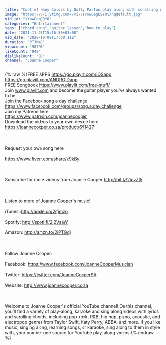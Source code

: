 ```yaml
---
title: "Coat of Many Colors by Dolly Parton play along with scrolling guitar chords and lyrics"
image: "https:\/\/i.ytimg.com\/vi\/sYowCegE9Y0\/hqdefault.jpg"
vid_id: "sYowCegE9Y0"
categories: "Entertainment"
tags: ["chord song","guitar lesson","how to play"]
date: "2021-11-25T15:16:30+03:00"
vid_date: "2020-10-09T17:00:11Z"
duration: "PT3M4S"
viewcount: "98797"
likeCount: "949"
dislikeCount: "88"
channel: "Joanne Cooper"
---
```

{% raw %}FREE APPS <a rel="nofollow" target="blank" href="https://go.playiit.com/iOSapp">https://go.playiit.com/iOSapp</a> <a rel="nofollow" target="blank" href="https://go.playiit.com/ANDROIDapp">https://go.playiit.com/ANDROIDapp</a><br />FREE Songbook <a rel="nofollow" target="blank" href="https://www.playiit.com/free-stuff/">https://www.playiit.com/free-stuff/</a><br />Join www.playiit.com and become the guitar player you've always wanted to be<br />Join the Facebook song a day challenge <a rel="nofollow" target="blank" href="https://www.facebook.com/groups/song.a.day.challenge">https://www.facebook.com/groups/song.a.day.challenge</a>  <br />Join my Patreon here <br /><a rel="nofollow" target="blank" href="https://www.patreon.com/joannecooper">https://www.patreon.com/joannecooper</a><br />Download the videos to your own device here<br /><a rel="nofollow" target="blank" href="https://joannecooper.co.za/product/691427">https://joannecooper.co.za/product/691427</a>  <br /><br /><br /><br />Request your own song here<br /><br /><a rel="nofollow" target="blank" href="https://www.fiverr.com/share/k9kBy">https://www.fiverr.com/share/k9kBy</a><br /><br /><br /><br />Subscribe for more videos from Joanne Cooper <a rel="nofollow" target="blank" href="http://bit.ly/2iovZI5">http://bit.ly/2iovZI5</a><br /><br /><br /><br />Listen to more of Joanne Cooper's music!<br /><br />iTunes :<a rel="nofollow" target="blank" href="http://apple.co/2jfjmzo">http://apple.co/2jfjmzo</a><br /><br />Spotify: <a rel="nofollow" target="blank" href="http://spoti.fi/2j2VsaW">http://spoti.fi/2j2VsaW</a><br /><br />Amazon: <a rel="nofollow" target="blank" href="http://amzn.to/2iPTGdj">http://amzn.to/2iPTGdj</a><br /><br /><br /><br />Follow Joanne Cooper:<br /><br />Facebook: <a rel="nofollow" target="blank" href="https://www.facebook.com/JoanneCooperMusician">https://www.facebook.com/JoanneCooperMusician</a><br /><br />Twitter: <a rel="nofollow" target="blank" href="https://twitter.com/JoanneCooperSA">https://twitter.com/JoanneCooperSA</a><br /><br />Website: <a rel="nofollow" target="blank" href="http://www.joannecooper.co.za">http://www.joannecooper.co.za</a><br /><br /><br /><br />Welcome to Joanne Cooper's official YouTube channel! On this channel, you’ll find a variety of play-along, karaoke and sing along videos with lyrics and scrolling chords, including pop-rock, R&amp;B, hip hop, piano, acoustic, and electropop genres from Taylor Swift, Katy Perry, ABBA, and more. If you like music, singing along, learning songs, or karaoke, sing along to them in style with, your number one source for YouTube play-along videos.{% endraw %}
